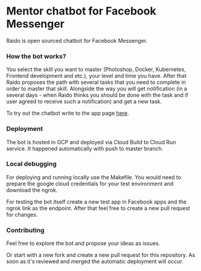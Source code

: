 # Mentor chatbot for Facebook Messenger

Raido is open sourced chatbot for Facebook Messenger. 

### How the bot works?

You select the skill you want to master (Photoshop, Docker, Kubernetes, Frontend development and etc.), your level and time you have. After that Raido proposes the path with several tasks that you need to complete in order to master that skill. Alongside the way you will get notification (in a several days - when Raido thinks you should be done with the task and if user agreed to receive such a notification) and get a new task.

To try out the chatbot write to the app page [here](https://www.facebook.com/Raido-Mentor-Bot-109235004160923).

### Deployment

The bot is hosted in GCP and deployed via Cloud Build to Cloud Run service. It happened automatically with push to master branch.

### Local debugging

For deploying and running locally use the Makefile. You would need to prepare the google cloud credentials for your test environment and download the ngrok.

For testing the bot itself create a new test app in Facebook apps and the ngrok link as the endpoint. After that feel free to create a new pull request for changes.

### Contributing

Feel free to explore the bot and propose your ideas as issues.


Or start with a new fork and create a new pull request for this repository. As soon as it's reviewed and merged the automatic deployment will occur.
